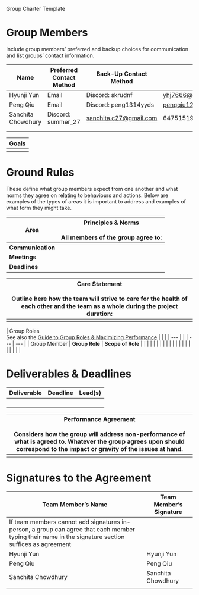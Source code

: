 Group Charter Template

# Group Members

Include group members’ preferred and backup choices for communication and list groups’ contact information.

| Name | Preferred Contact Method | Back-Up Contact Method | Email | WhatsApp/Phone |
| --- | --- | --- | --- | --- |
|Hyunji Yun |Email     |Discord: skrudnf    |yhj7666@gmail.com     |4163056056     |
|Peng Qiu   |Email     |Discord: peng1314yyds     |pengqiu12620@gmail.com     |6476712756     |
|Sanchita Chowdhury     |Discord: summer_27     | sanchita.c27@gmail.com    | 6475151968    |     |
|     |     |     |     |     |
|     |     |     |     |     |

| Goals |
| --- |
|     |

# Ground Rules

These define what group members expect from one another and what norms they agree on relating to behaviours and actions. Below are examples of the types of areas it is important to address and examples of what form they might take.  

| **Area** | **Principles & Norms**<br><br>All members of the group agree to: |
| --- | --- |
| **Communication** |     |
| **Meetings** |     |
| **Deadlines** |     |

| Care Statement<br><br>Outline here how the team will strive to care for the health of each other and the team as a whole during the project duration: |
| --- |
|     |

| Group Roles  <br>See also the [Guide to Group Roles & Maximizing Performance](https://learningcommons.yorku.ca/wp-content/uploads/2021/01/Guide-Group-Roles.pdf) |     |     |
| --- |     |     | --- | --- |
| Group Member | **Group Role** | **Scope of Role** |
|     |     |     |
|     |     |     |
|     |     |     |
|     |     |     |
|     |     |     |

# Deliverables & Deadlines

| Deliverable | Deadline | Lead(s) |
| --- | --- | --- |
|     |     |     |
|     |     |     |
|     |     |     |
|     |     |     |

| Performance Agreement<br><br>Considers how the group will address non-performance of what is agreed to. Whatever the group agrees upon should correspond to the impact or gravity of the issues at hand. |
| --- |
|     |

# Signatures to the Agreement

| Team Member’s Name | Team Member’s Signature |
| --- | --- |
| If team members cannot add signatures in-person, a group can agree that each member typing their name in the signature section suffices as agreement |     |
|Hyunji Yun     |Hyunji Yun     |
|Peng Qiu       |Peng Qiu       |
|Sanchita Chowdhury     |Sanchita Chowdhury     |
|     |     |

